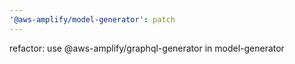 ```yaml
---
'@aws-amplify/model-generator': patch
---
```


refactor: use @aws-amplify/graphql-generator in model-generator
